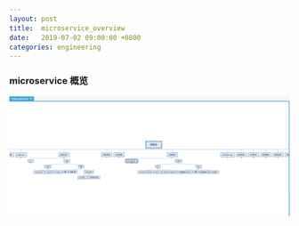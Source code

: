 ```yaml
---
layout: post
title:  microservice_overview
date:   2019-07-02 09:00:00 +0800
categories: engineering
---
```

### microservice 概览
![概览](/assets/images/ms_xmind.png)
